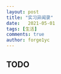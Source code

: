 ```yaml
---
layout: post
title: "实习异闻录"
date:   2021-05-01
tags: [生活]
comments: true
author: forge1yc 
---
```


## TODO
